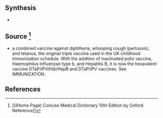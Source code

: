 ## Synthesis
- 
## Source [^1]
- a combined vaccine against diphtheria, whooping cough (pertussis), and tetanus, the original triple vaccine used in the UK childhood immunization schedule. With the addition of inactivated polio vaccine, Haemophilus influenzae type b, and Hepatitis B, it is now the hexavalent vaccine DTaP/IPV/Hib/HepB and DTaP/IPV vaccines. See IMMUNIZATION.
## References

[^1]: [[(Home Page) Concise Medical Dictionary 10th Edition by Oxford Reference]]